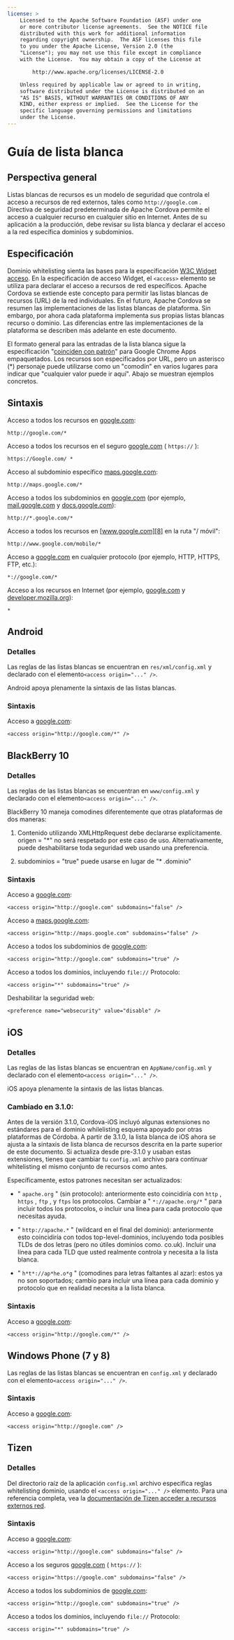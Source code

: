 ```yaml
---
license: >
    Licensed to the Apache Software Foundation (ASF) under one
    or more contributor license agreements.  See the NOTICE file
    distributed with this work for additional information
    regarding copyright ownership.  The ASF licenses this file
    to you under the Apache License, Version 2.0 (the
    "License"); you may not use this file except in compliance
    with the License.  You may obtain a copy of the License at

        http://www.apache.org/licenses/LICENSE-2.0

    Unless required by applicable law or agreed to in writing,
    software distributed under the License is distributed on an
    "AS IS" BASIS, WITHOUT WARRANTIES OR CONDITIONS OF ANY
    KIND, either express or implied.  See the License for the
    specific language governing permissions and limitations
    under the License.
---
```


# Guía de lista blanca

## Perspectiva general

Listas blancas de recursos es un modelo de seguridad que controla el acceso a recursos de red externos, tales como `http://google.com` . Directiva de seguridad predeterminada de Apache Cordova permite el acceso a cualquier recurso en cualquier sitio en Internet. Antes de su aplicación a la producción, debe revisar su lista blanca y declarar el acceso a la red específica dominios y subdominios.

## Especificación

Dominio whitelisting sienta las bases para la especificación [W3C Widget acceso][1]. En la especificación de acceso Widget, el `<access>` elemento se utiliza para declarar el acceso a recursos de red específicos. Apache Cordova se extiende este concepto para permitir las listas blancas de recursos (URL) de la red individuales. En el futuro, Apache Cordova se resumen las implementaciones de las listas blancas de plataforma. Sin embargo, por ahora cada plataforma implementa sus propias listas blancas recurso o dominio. Las diferencias entre las implementaciones de la plataforma se describen más adelante en este documento.

 [1]: http://www.w3.org/TR/widgets-access/

El formato general para las entradas de la lista blanca sigue la especificación "[coinciden con patrón][2]" para Google Chrome Apps empaquetados. Los recursos son especificados por URL, pero un asterisco (*) personaje puede utilizarse como un "comodín" en varios lugares para indicar que "cualquier valor puede ir aquí". Abajo se muestran ejemplos concretos.

 [2]: http://developer.chrome.com/apps/match_patterns.html

## Sintaxis

Acceso a todos los recursos en [google.com][3]:

 [3]: http://google.com

    http://google.com/*
    

Acceso a todos los recursos en el seguro [google.com][4] ( `https://` ):

 [4]: https://google.com

    https://Google.com/ *
    

Acceso al subdominio específico [maps.google.com][5]:

 [5]: http://maps.google.com

    http://maps.google.com/*
    

Acceso a todos los subdominios en [google.com][3] (por ejemplo, [mail.google.com][6] y [docs.google.com][7]):

 [6]: http://mail.google.com
 [7]: http://docs.google.com

    http://*.google.com/*
    

Acceso a todos los recursos en [www.google.com][8] en la ruta "/ móvil":

 [8]: http://www.google.com

    http://www.google.com/mobile/*
    

Acceso a [google.com][3] en cualquier protocolo (por ejemplo, HTTP, HTTPS, FTP, etc.):

    *://google.com/*
    

Acceso a los recursos en Internet (por ejemplo, [google.com][3] y [developer.mozilla.org][9]):

 [9]: http://developer.mozilla.org

    *
    

## Android

### Detalles

Las reglas de las listas blancas se encuentran en `res/xml/config.xml` y declarado con el elemento`<access origin="..." />`.

Android apoya plenamente la sintaxis de las listas blancas.

### Sintaxis

Acceso a [google.com][3]:

    <access origin="http://google.com/*" />
    

## BlackBerry 10

### Detalles

Las reglas de las listas blancas se encuentran en `www/config.xml` y declarado con el elemento`<access origin="..." />`.

BlackBerry 10 maneja comodines diferentemente que otras plataformas de dos maneras:

1) Contenido utilizando XMLHttpRequest debe declararse explícitamente. origen = "*" no será respetado por este caso de uso. Alternativamente, puede deshabilitarse toda seguridad web usando una preferencia.

2) subdominios = "true" puede usarse en lugar de "* .dominio"

### Sintaxis

Acceso a [google.com][3]:

    <access origin="http://google.com" subdomains="false" />
    

Acceso a [maps.google.com][5]:

    <access origin="http://maps.google.com" subdomains="false" />
    

Acceso a todos los subdominios de [google.com][3]:

    <access origin="http://google.com" subdomains="true" />
    

Acceso a todos los dominios, incluyendo `file://` Protocolo:

    <access origin="*" subdomains="true" />
    

Deshabilitar la seguridad web:

    <preference name="websecurity" value="disable" />
    

## iOS

### Detalles

Las reglas de las listas blancas se encuentran en `AppName/config.xml` y declarado con el elemento`<access origin="..." />`.

iOS apoya plenamente la sintaxis de las listas blancas.

### Cambiado en 3.1.0:

Antes de la versión 3.1.0, Cordova-iOS incluyó algunas extensiones no estándares para el dominio whilelisting esquema apoyado por otras plataformas de Córdoba. A partir de 3.1.0, la lista blanca de iOS ahora se ajusta a la sintaxis de lista blanca de recursos descrita en la parte superior de este documento. Si actualiza desde pre-3.1.0 y usaban estas extensiones, tienes que cambiar tu `config.xml` archivo para continuar whitelisting el mismo conjunto de recursos como antes.

Específicamente, estos patrones necesitan ser actualizados:

*   " `apache.org` " (sin protocolo): anteriormente esto coincidiría con `http` , `https` , `ftp` , y `ftps` los protocolos. Cambiar a " `*://apache.org/*` " para incluir todos los protocolos, o incluir una línea para cada protocolo que necesitas ayuda.

*   " `http://apache.*` " (wildcard en el final del dominio): anteriormente esto coincidiría con todos top-level-dominios, incluyendo toda posibles TLDs de dos letras (pero no útiles dominios como. co.uk). Incluir una línea para cada TLD que usted realmente controla y necesita a la lista blanca.

*   " `h*t*://ap*he.o*g` " (comodines para letras faltantes al azar): estos ya no son soportados; cambio para incluir una línea para cada dominio y protocolo que en realidad necesita a la lista blanca.

### Sintaxis

Acceso a [google.com][3]:

    <access origin="http://google.com/*" />
    

## Windows Phone (7 y 8)

Las reglas de las listas blancas se encuentran en `config.xml` y declarado con el elemento`<access origin="..." />`.

### Sintaxis

Acceso a [google.com][3]:

    <access origin="http://google.com" />
    

## Tizen

### Detalles

Del directorio raíz de la aplicación `config.xml` archivo especifica reglas whitelisting dominio, usando el `<access origin="..." />` elemento. Para una referencia completa, vea la [documentación de Tizen acceder a recursos externos red][10].

 [10]: https://developer.tizen.org/help/topic/org.tizen.help.gs/Creating%20a%20Project.html?path=0_1_1_4#8814682_CreatingaProject-AccessingExternalNetworkResources

### Sintaxis

Acceso a [google.com][3]:

    <access origin="http://google.com" subdomains="false" />
    

Acceso a los seguros [google.com][4] ( `https://` ):

    <access origin="https://google.com" subdomains="false" />
    

Acceso a todos los subdominios de [google.com][3]:

    <access origin="http://google.com" subdomains="true" />
    

Acceso a todos los dominios, incluyendo `file://` Protocolo:

    <access origin="*" subdomains="true" />